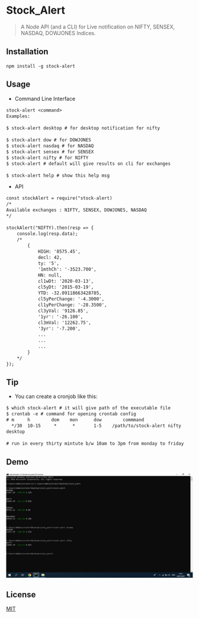 # Stock_Alert

> A Node API (and a CLI) for Live notification on NIFTY, SENSEX, NASDAQ, DOWJONES Indices.

## Installation
```
npm install -g stock-alert
```
## Usage

* Command Line Interface
```
stock-alert <command>
Examples:

$ stock-alert desktop # for desktop notification for nifty

$ stock-alert dow # for DOWJONES
$ stock-alert nasdaq # for NASDAQ
$ stock-alert sensex # for SENSEX
$ stock-alert nifty # for NIFTY
$ stock-alert # default will give results on cli for exchanges 

$ stock-alert help # show this help msg
```
* API
```
const stockAlert = require("stock-alert)
/*
Available exchanges : NIFTY, SENSEX, DOWJONES, NASDAQ
*/

stockAlert("NIFTY).then(resp => {
    console.log(resp.data);
    /*
        {   
            HIGH: '8575.45',
            decl: 42,
            ty: '5',
            '1mthCh': '-3523.700',
            HN: null,
            cl1wDt: '2020-03-13',
            cl5yDt: '2015-03-19',
            YTD: -32.09118663428785,
            cl5yPerChange: '-4.3000',
            cl1yPerChange: '-28.3500',
            cl3yVal: '9126.85',
            '1yr': '-26.100',
            cl3mVal: '12262.75',
            '3yr': '-7.200',
            ...
            ...
            ...
        }
    */
});
```
## Tip
 * You can create a cronjob like this:

```
$ which stock-alert # it will give path of the executable file
$ crontab -e # command for opening crontab config
# m     h        dom    mon      dow        commmand
  */30  10-15     *      *       1-5    /path/to/stock-alert nifty desktop

# run in every thirty mintute b/w 10am to 3pm from monday to friday
```
## Demo
![snap](https://github.com/85599/Stock_Alert/blob/main/NrcYfgx.png)
## License
[MIT](https://github.com/prdpx7/stock-alert/blob/master/LICENSE)
